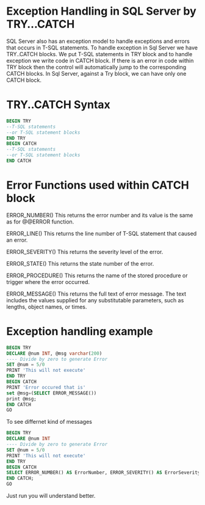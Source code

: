 # Exception Handling in SQL Server by TRY…CATCH 

SQL Server also has an exception model to handle exceptions and errors that occurs in T-SQL statements. 
To handle exception in Sql Server we have TRY..CATCH blocks. We put T-SQL statements in TRY block and 
to handle exception we write code in CATCH block. If there is an error in code within TRY block then 
the control will automatically jump to the corresponding CATCH blocks. In Sql Server, against a Try block, 
we can have only one CATCH block.

# TRY..CATCH Syntax
```SQL
BEGIN TRY
--T-SQL statements
--or T-SQL statement blocks
END TRY
BEGIN CATCH
--T-SQL statements
--or T-SQL statement blocks
END CATCH 
```

# Error Functions used within CATCH block
ERROR_NUMBER()
This returns the error number and its value is the same as for @@ERROR function.

ERROR_LINE()
This returns the line number of T-SQL statement that caused an error.

ERROR_SEVERITY()
This returns the severity level of the error.

ERROR_STATE()
This returns the state number of the error.

ERROR_PROCEDURE()
This returns the name of the stored procedure or trigger where the error occurred.

ERROR_MESSAGE()
This returns the full text of error message. The text includes the values supplied for any substitutable parameters, such as lengths, object names, or times.


# Exception handling example
```SQL
BEGIN TRY
DECLARE @num INT, @msg varchar(200)
---- Divide by zero to generate Error
SET @num = 5/0
PRINT 'This will not execute'
END TRY
BEGIN CATCH
PRINT 'Error occured that is'
set @msg=(SELECT ERROR_MESSAGE())
print @msg;
END CATCH
GO 
```
To see differnet kind of messages
```SQL
BEGIN TRY
DECLARE @num INT
---- Divide by zero to generate Error
SET @num = 5/0
PRINT 'This will not execute'
END TRY
BEGIN CATCH
SELECT ERROR_NUMBER() AS ErrorNumber, ERROR_SEVERITY() AS ErrorSeverity, ERROR_STATE() AS ErrorState, ERROR_PROCEDURE() AS ErrorProcedure, ERROR_LINE() AS ErrorLine, ERROR_MESSAGE() AS ErrorMessage;
END CATCH;
GO 
```
Just run you will understand better.
